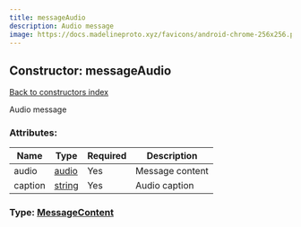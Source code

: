 ```yaml
---
title: messageAudio
description: Audio message
image: https://docs.madelineproto.xyz/favicons/android-chrome-256x256.png
---
```

## Constructor: messageAudio  
[Back to constructors index](index.md)



Audio message

### Attributes:

| Name     |    Type       | Required | Description |
|----------|---------------|----------|-------------|
|audio|[audio](../constructors/audio.md) | Yes|Message content|
|caption|[string](../types/string.md) | Yes|Audio caption|



### Type: [MessageContent](../types/MessageContent.md)


